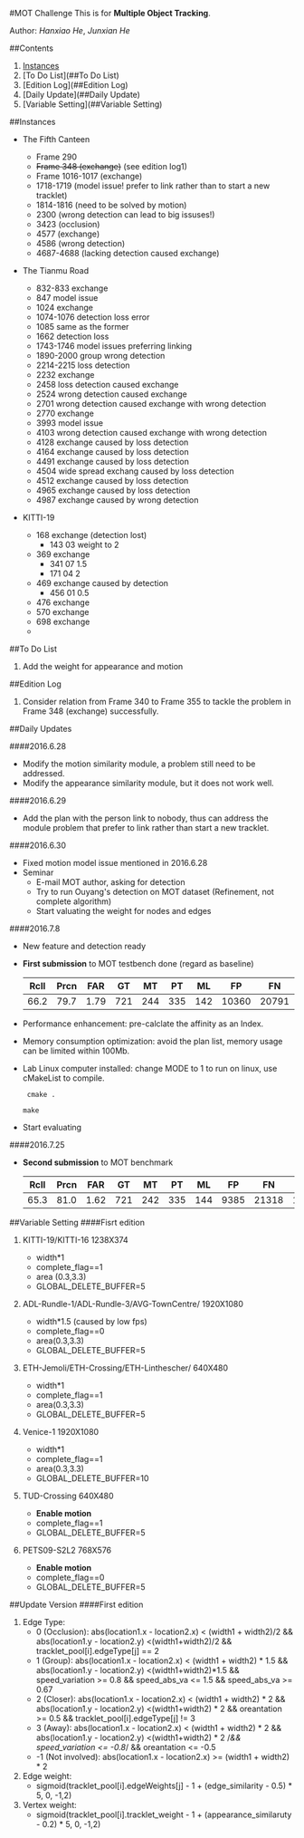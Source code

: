 #MOT Challenge
This is for **Multiple Object Tracking**.

Author: *Hanxiao He*, *Junxian He*

##Contents
1. [Instances](##Instances)
2. [To Do List](##To Do List)
3. [Edition Log](##Edition Log)
4. [Daily Update](##Daily Update)
5. [Variable Setting](##Variable Setting)

##Instances
* The Fifth Canteen
    * Frame 290 
    * ~~Frame 348 (exchange)~~ (see edition log1)
    * Frame 1016-1017 (exchange)
    * 1718-1719 (model issue! prefer to link rather than to start a new tracklet)
    * 1814-1816 (need to be solved by motion)
    * 2300 (wrong detection can lead to big issuses!)
    * 3423 (occlusion)
    * 4577 (exchange)
    * 4586 (wrong detection)
    * 4687-4688 (lacking detection caused exchange)

* The Tianmu Road
    * 832-833 exchange
    * 847 model issue
    * 1024 exchange
    * 1074-1076 detection loss error
    * 1085 same as the former
    * 1662 detection loss 
    * 1743-1746 model issues preferring linking 
    * 1890-2000 group wrong detection
    * 2214-2215 loss detection
    * 2232 exchange
    * 2458 loss detection caused exchange
    * 2524 wrong detection caused exchange
    * 2701 wrong detection caused exchange with wrong detection
    * 2770 exchange
    * 3993 model issue
    * 4103 wrong detection caused exchange with wrong detection
    * 4128 exchange caused by loss detection
    * 4164 exchange caused by loss detection
    * 4491 exchange caused by loss detection 
    * 4504 wide spread exchang caused by loss detection
    * 4512 exchange caused by loss detection 
    * 4965 exchange caused by loss detection
    * 4987 exchange caused by wrong detection

* KITTI-19
    * 168 exchange (detection lost)
        - 143 03 weight to 2 
    * 369 exchange  
        - 341 07 1.5
        - 171 04 2
    * 469 exchange caused by detection
        - 456 01 0.5
    * 476 exchange
    * 570 exchange
    * 698 exchange
    * 

##To Do List

1. Add the weight for appearance and motion


##Edition Log

1. Consider relation from Frame 340 to Frame 355 to tackle the problem in Frame 348 (exchange) successfully. 

##Daily Updates

####2016.6.28
* Modify the motion similarity module, a problem still need to be addressed.
* Modify the appearance similarity module, but it does not work well.

####2016.6.29
* Add the plan with the person link to nobody, thus can address the module problem that prefer to link rather than start a new tracklet.

####2016.6.30
* Fixed motion model issue mentioned in 2016.6.28
* Seminar
    * E-mail MOT author, asking for detection
    * Try to run Ouyang's detection on MOT dataset (Refinement, not complete algorithm)
    * Start valuating the weight for nodes and edges

####2016.7.8
* New feature and detection ready
* **First submission** to MOT testbench done (regard as baseline)

    |Rcll | Prcn | FAR| GT | MT | PT | ML | FP | FN | IDs | FM | MOTA | MOTP| 
    |-----|------|----|----|----|----|----|----|----|-----|----|------|-----|
    |66.2 |79.7  |1.79|721 |244 |335 |142 |10360| 20791| 1217| 1839|47.3|74.0|

* Performance enhancement: pre-calclate the affinity as an Index.
* Memory consumption optimization: avoid the plan list, memory usage can be limited within 100Mb.

* Lab Linux computer installed: change MODE to 1 to run on linux, use cMakeList to compile.

    ` cmake .`

    `make`

* Start evaluating

####2016.7.25
* **Second submission** to MOT benchmark

    |Rcll | Prcn |  FAR| GT | MT | PT  |ML|   FP  |  FN | IDs  | FM|  MOTA | MOTP |
    |-----|------|----|----|----|----|----|----|----|-----|----|------|-----|
    |65.3 | 81.0 | 1.62|721 |242| 335 |144| 9385| 21318 |1110| 1841|  48.2 | 74.0 |



##Variable Setting
####Fisrt edition
1. KITTI-19/KITTI-16    1238X374
    * width*1
    * complete_flag==1
    * area (0.3,3.3)
    * GLOBAL_DELETE_BUFFER=5

2. ADL-Rundle-1/ADL-Rundle-3/AVG-TownCentre/    1920X1080
    * width*1.5 (caused by low fps)
    * complete_flag==0
    * area(0.3,3.3)
    * GLOBAL_DELETE_BUFFER=5

3. ETH-Jemoli/ETH-Crossing/ETH-Linthescher/    640X480
    * width*1
    * complete_flag==1
    * area(0.3,3.3)
    * GLOBAL_DELETE_BUFFER=5

4. Venice-1     1920X1080
    * width*1
    * complete_flag==1
    * area(0.3,3.3)
    * GLOBAL_DELETE_BUFFER=10

5. TUD-Crossing     640X480
    * **Enable motion**
    * complete_flag==1
    * GLOBAL_DELETE_BUFFER=5

6. PETS09-S2L2  768X576
    * **Enable motion**
    * complete_flag==0
    * GLOBAL_DELETE_BUFFER=5

##Update Version
####First edition
1. Edge Type:
    * 0 (Occlusion):  abs(location1.x - location2.x) < (width1 + width2)/2 && abs(location1.y - location2.y) <(width1+width2)/2 && tracklet_pool[i].edgeType[j] == 2
    * 1 (Group): abs(location1.x - location2.x) < (width1 + width2) * 1.5 && abs(location1.y - location2.y) <(width1+width2)*1.5 && speed_variation >= 0.8 && speed_abs_va <= 1.5 && speed_abs_va >= 0.67
    * 2 (Closer): abs(location1.x - location2.x) < (width1 + width2) * 2 && abs(location1.y - location2.y) <(width1+width2) * 2 && oreantation >= 0.5 && tracklet_pool[i].edgeType[j] != 3
    * 3 (Away): abs(location1.x - location2.x) < (width1 + width2) * 2 && abs(location1.y - location2.y) <(width1+width2) * 2 /*&& speed_variation <= -0.8*/ && oreantation <= -0.5
    * -1 (Not involved): abs(location1.x - location2.x) >= (width1 + width2) * 2
2. Edge weight:
    * sigmoid(tracklet_pool[i].edgeWeights[j] - 1 + (edge_similarity - 0.5) * 5, 0, -1,2)
3. Vertex weight:
    * sigmoid(tracklet_pool[i].tracklet_weight - 1 + (appearance_similaruty - 0.2) * 5, 0, -1,2)
